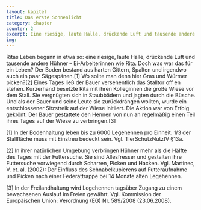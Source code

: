 ```yaml
---
layout: kapitel
title: Das erste Sonnenlicht
category: chapter
counter: 2
excerpt: Eine riesige, laute Halle, drückende Luft und tausende andere Hühner; so begann Ritas Leben ...
img:
---
```


Ritas Leben begann in etwa so: eine riesige, laute Halle, drückende Luft und tausende andere Hühner – Ei-Arbeiterinnen wie Rita. Doch was war das für ein Leben? Der Boden bestand aus harten Gittern, Spalten und irgendwo auch ein paar Sägespänen.[1] Wo sollte man denn hier Gras und Würmer picken?[2] Eines Tages ließ der Bauer versehentlich das Stalltor off en stehen. Kurzerhand besetzte Rita mit ihren Kolleginnen die große Wiese vor dem Stall. Sie vergnügten sich in Staubbädern und jagten durch die Büsche. Und als der Bauer und seine Leute sie zurückdrängen wollten, wurde ein entschlossener Sitzstreik auf der Wiese initiiert. Die Aktion war von Erfolg gekrönt: Der Bauer gestattete den Hennen von nun an regelmäßig einen Teil ihres Tages auf der Wiese zu verbringen.[3]

[1] In der Bodenhaltung leben bis zu 6000 Legehennen pro Einheit. 1/3 der Stallfläche muss mit Einstreu bedeckt sein.
Vgl. TierSchutzNutztV §13a.

[2] In ihrer natürlichen Umgebung verbringen Hühner mehr als die Hälfte des Tages mit der Futtersuche. Sie sind Allesfresser und gestalten ihre Futtersuche vorwiegend durch Scharren, Picken und Hacken.
Vgl. Martinec, V. et. al. (2002): Der Einfluss des Schnabelkupierens auf Futteraufnahme und Picken nach einer Federattrappe bei 14 Monate alten Legehennen.

[3] In der Freilandhaltung wird Legehennen tagsüber Zugang zu einem bewachsenen Auslauf im Freien gewährt.
Vgl. Kommission der Europäischen Union: Verordnung (EG) Nr. 589/2008 (23.06.2008).

